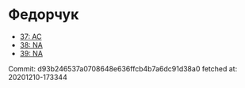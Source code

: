 # Федорчук
- [37: AC](37.md)
- [38: NA](38.md)
- [39: NA](39.md)

Commit: d93b246537a0708648e636ffcb4b7a6dc91d38a0
 fetched at: 20201210-173344
